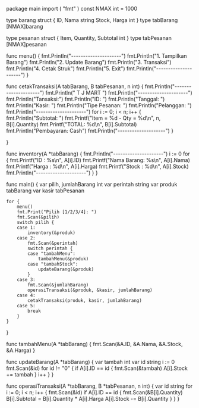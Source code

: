 package main
import (
	"fmt"
)
const NMAX int = 1000

type barang struct {
	ID, Nama string
	Stock, Harga int
}
type tabBarang [NMAX]barang

type pesanan struct {
	Item, Quantity, Subtotal int
}
type tabPesanan [NMAX]pesanan

func menu() {
	fmt.Println("---------------------")
	fmt.Println("1. Tampilkan Barang")
	fmt.Println("2. Update Barang")
	fmt.Println("3. Transaksi")
	fmt.Println("4. Cetak Struk")
	fmt.Println("5. Exit")
	fmt.Println("---------------------")
}

func cetakTransaksi(A tabBarang, B tabPesanan, n int) {
	fmt.Println("---------------------")
	fmt.Println("       T J MART      ")
	fmt.Println("---------------------")
	fmt.Println("Tansaksi:")
	fmt.Println("ID: ")
	fmt.Println("Tanggal: ")
	fmt.Println("Kasir: ")
	fmt.Println("Tipe Pesanan: ")
	fmt.Println("Pelanggan: ")
	fmt.Println("---------------------")
	for i := 0; i < n; i++ {
		fmt.Println("Subtotal: ")
		fmt.Printf("Item = %d - Qty = %d\n", n, B[i].Quantity)
		fmt.Printf("TOTAL: %d\n", B[i].Subtotal)
		fmt.Println("Pembayaran: Cash")
		fmt.Println("--------------------")
	}

}

func inventory(A *tabBarang) {
	fmt.Println("---------------------")
	i := 0
	for {
		fmt.Printf("ID         : %s\n", A[i].ID)
		fmt.Printf("Nama Barang: %s\n", A[i].Nama)
		fmt.Printf("Harga      : %d\n", A[i].Harga)
		fmt.Printf("Stock      : %d\n", A[i].Stock)
		fmt.Println("---------------------")
	}
}

func main() {
	var pilih, jumlahBarang int
	var perintah string
	var produk tabBarang
	var kasir tabPesanan

	for {
		menu()
		fmt.Print("Pilih [1/2/3/4]: ")
		fmt.Scan(&pilih)
		switch pilih {
		case 1:
			inventory(&produk)
		case 2:
			fmt.Scan(&perintah)
			switch perintah {
			case "tambahMenu":
				tambahMenu(&produk)
			case "tambahStock":
				updateBarang(&produk)
			}
		case 3:
			fmt.Scan(&jumlahBarang)
			operasiTransaksi(&produk, &kasir, jumlahBarang)
		case 4:
			cetakTransaksi(produk, kasir, jumlahBarang)
		case 5:
			break
		}
	}
}

func tambahMenu(A *tabBarang) {
	fmt.Scan(&A.ID, &A.Nama, &A.Stock, &A.Harga)
}

func updateBarang(A *tabBarang) {
	var tambah int
	var id string
	i := 0
	fmt.Scan(&id)
	for id != "0" {
		if A[i].ID == id {
			fmt.Scan(&tambah)
			A[i].Stock += tambah
		}
		i++
	}
}

func operasiTransaksi(A *tabBarang, B *tabPesanan, n int) {
	var id string
	for i := 0; i < n; i++ {
		fmt.Scan(&id)
		if A[i].ID == id {
			fmt.Scan(&B[i].Quantity)
			B[i].Subtotal = B[i].Quantity * A[i].Harga
			A[i].Stock -= B[i].Quantity
		}
	}
}
